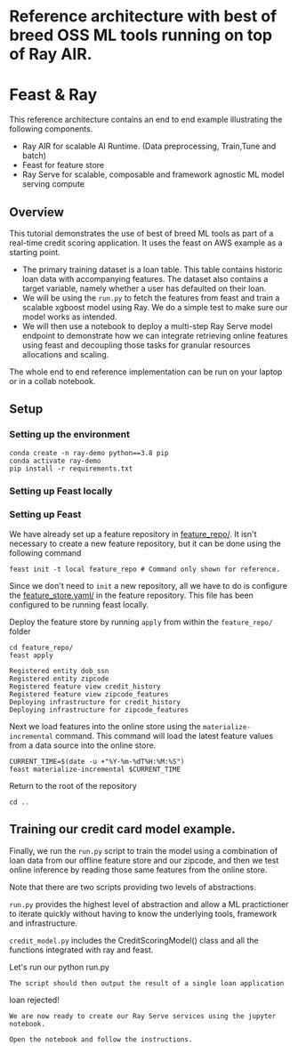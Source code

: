 # Reference architecture with best of breed OSS ML tools running on top of Ray AIR. 
# Feast & Ray 

This reference architecture contains an end to end example illustrating the following components.
- Ray AIR for scalable AI Runtime. (Data preprocessing, Train,Tune and batch)
- Feast for feature store
- Ray Serve for scalable, composable and framework agnostic ML model serving compute


## Overview

This tutorial demonstrates the use of best of breed ML tools as part of a real-time credit scoring application. It uses the feast on AWS example as a starting point.
* The primary training dataset is a loan table. This table contains historic loan data with accompanying features. The dataset also contains a target variable, namely whether a user has defaulted on their loan.
* We will be using the `run.py` to fetch the features from feast and train a scalable xgboost model using Ray. We do a simple test to make sure our model works as intended.
* We will then use a notebook to deploy a multi-step Ray Serve model endpoint to demonstrate how we can integrate retrieving online features using feast and decoupling those tasks for granular resources allocations and scaling.

The whole end to end reference implementation can be run on your laptop or in a collab notebook.



## Setup
### Setting up the environment
`conda create -n ray-demo python==3.8 pip`
<br>
`conda activate ray-demo`
<br>
`pip install -r requirements.txt`
<br>
### Setting up Feast locally


### Setting up Feast

We have already set up a feature repository in [feature_repo/](feature_repo/). It isn't necessary to create a new
feature repository, but it can be done using the following command
```
feast init -t local feature_repo # Command only shown for reference.
```

Since we don't need to `init` a new repository, all we have to do is configure the 
[feature_store.yaml/](feature_repo/feature_store.yaml) in the feature repository. This file has been configured to be running feast locally.

Deploy the feature store by running `apply` from within the `feature_repo/` folder
```
cd feature_repo/
feast apply
```
```
Registered entity dob_ssn
Registered entity zipcode
Registered feature view credit_history
Registered feature view zipcode_features
Deploying infrastructure for credit_history
Deploying infrastructure for zipcode_features
```

Next we load features into the online store using the `materialize-incremental` command. This command will load the
latest feature values from a data source into the online store.

```
CURRENT_TIME=$(date -u +"%Y-%m-%dT%H:%M:%S")
feast materialize-incremental $CURRENT_TIME
```

Return to the root of the repository
```
cd ..
```

## Training our credit card model example.

Finally, we run the `run.py` script to train the model using a combination of loan data from our offline feature store and our zipcode, and then we test online inference by reading those same features from the online store.

Note that there are two scripts providing two levels of abstractions.

`run.py` provides the highest level of abstraction and allow a ML practictioner to iterate quickly without having to know the underlying tools, framework and infrastructure.

`credit_model.py` includes the CreditScoringModel() class and all the functions integrated with ray and feast.

Let's run our python run.py
```
The script should then output the result of a single loan application
```
loan rejected!
```
We are now ready to create our Ray Serve services using the jupyter notebook.

Open the notebook and follow the instructions.